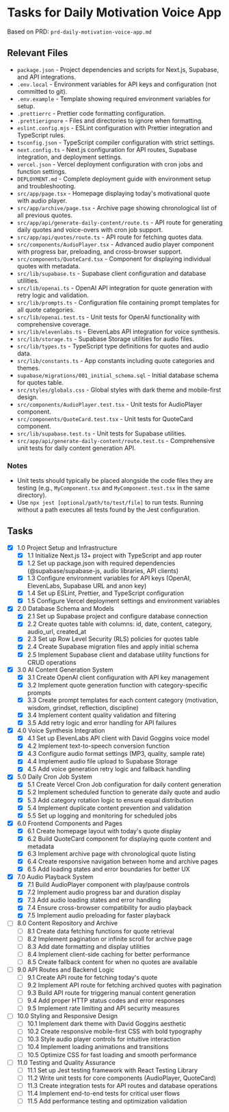 # Tasks for Daily Motivation Voice App

Based on PRD: `prd-daily-motivation-voice-app.md`

## Relevant Files

- `package.json` - Project dependencies and scripts for Next.js, Supabase, and API integrations.
- `.env.local` - Environment variables for API keys and configuration (not committed to git).
- `.env.example` - Template showing required environment variables for setup.
- `.prettierrc` - Prettier code formatting configuration.
- `.prettierignore` - Files and directories to ignore when formatting.
- `eslint.config.mjs` - ESLint configuration with Prettier integration and TypeScript rules.
- `tsconfig.json` - TypeScript compiler configuration with strict settings.
- `next.config.ts` - Next.js configuration for API routes, Supabase integration, and deployment settings.
- `vercel.json` - Vercel deployment configuration with cron jobs and function settings.
- `DEPLOYMENT.md` - Complete deployment guide with environment setup and troubleshooting.
- `src/app/page.tsx` - Homepage displaying today's motivational quote with audio player.
- `src/app/archive/page.tsx` - Archive page showing chronological list of all previous quotes.
- `src/app/api/generate-daily-content/route.ts` - API route for generating daily quotes and voice-overs with cron job support.
- `src/app/api/quotes/route.ts` - API route for fetching quotes data.
- `src/components/AudioPlayer.tsx` - Advanced audio player component with progress bar, preloading, and cross-browser support.
- `src/components/QuoteCard.tsx` - Component for displaying individual quotes with metadata.
- `src/lib/supabase.ts` - Supabase client configuration and database utilities.
- `src/lib/openai.ts` - OpenAI API integration for quote generation with retry logic and validation.
- `src/lib/prompts.ts` - Configuration file containing prompt templates for all quote categories.
- `src/lib/openai.test.ts` - Unit tests for OpenAI functionality with comprehensive coverage.
- `src/lib/elevenlabs.ts` - ElevenLabs API integration for voice synthesis.
- `src/lib/storage.ts` - Supabase Storage utilities for audio files.
- `src/lib/types.ts` - TypeScript type definitions for quotes and audio data.
- `src/lib/constants.ts` - App constants including quote categories and themes.
- `supabase/migrations/001_initial_schema.sql` - Initial database schema for quotes table.
- `src/styles/globals.css` - Global styles with dark theme and mobile-first design.
- `src/components/AudioPlayer.test.tsx` - Unit tests for AudioPlayer component.
- `src/components/QuoteCard.test.tsx` - Unit tests for QuoteCard component.
- `src/lib/supabase.test.ts` - Unit tests for Supabase utilities.
- `src/app/api/generate-daily-content/route.test.ts` - Comprehensive unit tests for daily content generation API.

### Notes

- Unit tests should typically be placed alongside the code files they are testing (e.g., `MyComponent.tsx` and `MyComponent.test.tsx` in the same directory).
- Use `npx jest [optional/path/to/test/file]` to run tests. Running without a path executes all tests found by the Jest configuration.

## Tasks

- [x] 1.0 Project Setup and Infrastructure
  - [x] 1.1 Initialize Next.js 13+ project with TypeScript and app router
  - [x] 1.2 Set up package.json with required dependencies (@supabase/supabase-js, audio libraries, API clients)
  - [x] 1.3 Configure environment variables for API keys (OpenAI, ElevenLabs, Supabase URL and anon key)
  - [x] 1.4 Set up ESLint, Prettier, and TypeScript configuration
  - [x] 1.5 Configure Vercel deployment settings and environment variables
- [x] 2.0 Database Schema and Models
  - [x] 2.1 Set up Supabase project and configure database connection
  - [x] 2.2 Create quotes table with columns: id, date, content, category, audio_url, created_at
  - [x] 2.3 Set up Row Level Security (RLS) policies for quotes table
  - [x] 2.4 Create Supabase migration files and apply initial schema
  - [x] 2.5 Implement Supabase client and database utility functions for CRUD operations
- [x] 3.0 AI Content Generation System
  - [x] 3.1 Create OpenAI client configuration with API key management
  - [x] 3.2 Implement quote generation function with category-specific prompts
  - [x] 3.3 Create prompt templates for each content category (motivation, wisdom, grindset, reflection, discipline)
  - [x] 3.4 Implement content quality validation and filtering
  - [x] 3.5 Add retry logic and error handling for API failures
- [x] 4.0 Voice Synthesis Integration
  - [x] 4.1 Set up ElevenLabs API client with David Goggins voice model
  - [x] 4.2 Implement text-to-speech conversion function
  - [x] 4.3 Configure audio format settings (MP3, quality, sample rate)
  - [x] 4.4 Implement audio file upload to Supabase Storage
  - [x] 4.5 Add voice generation retry logic and fallback handling
- [x] 5.0 Daily Cron Job System
  - [x] 5.1 Create Vercel Cron Job configuration for daily content generation
  - [x] 5.2 Implement scheduled function to generate daily quote and audio
  - [x] 5.3 Add category rotation logic to ensure equal distribution
  - [x] 5.4 Implement duplicate content prevention and validation
  - [x] 5.5 Set up logging and monitoring for scheduled jobs
- [X] 6.0 Frontend Components and Pages
  - [X] 6.1 Create homepage layout with today's quote display
  - [X] 6.2 Build QuoteCard component for displaying quote content and metadata
  - [X] 6.3 Implement archive page with chronological quote listing
  - [X] 6.4 Create responsive navigation between home and archive pages
  - [X] 6.5 Add loading states and error boundaries for better UX
- [x] 7.0 Audio Playback System
  - [x] 7.1 Build AudioPlayer component with play/pause controls
  - [x] 7.2 Implement audio progress bar and duration display
  - [x] 7.3 Add audio loading states and error handling
  - [x] 7.4 Ensure cross-browser compatibility for audio playback
  - [x] 7.5 Implement audio preloading for faster playback
- [ ] 8.0 Content Repository and Archive
  - [ ] 8.1 Create data fetching functions for quote retrieval
  - [ ] 8.2 Implement pagination or infinite scroll for archive page
  - [ ] 8.3 Add date formatting and display utilities
  - [ ] 8.4 Implement client-side caching for better performance
  - [ ] 8.5 Create fallback content for when no quotes are available
- [ ] 9.0 API Routes and Backend Logic
  - [ ] 9.1 Create API route for fetching today's quote
  - [ ] 9.2 Implement API route for fetching archived quotes with pagination
  - [ ] 9.3 Build API route for triggering manual content generation
  - [ ] 9.4 Add proper HTTP status codes and error responses
  - [ ] 9.5 Implement rate limiting and API security measures
- [ ] 10.0 Styling and Responsive Design
  - [ ] 10.1 Implement dark theme with David Goggins aesthetic
  - [ ] 10.2 Create responsive mobile-first CSS with bold typography
  - [ ] 10.3 Style audio player controls for intuitive interaction
  - [ ] 10.4 Implement loading animations and transitions
  - [ ] 10.5 Optimize CSS for fast loading and smooth performance
- [ ] 11.0 Testing and Quality Assurance
  - [ ] 11.1 Set up Jest testing framework with React Testing Library
  - [ ] 11.2 Write unit tests for core components (AudioPlayer, QuoteCard)
  - [ ] 11.3 Create integration tests for API routes and database operations
  - [ ] 11.4 Implement end-to-end tests for critical user flows
  - [ ] 11.5 Add performance testing and optimization validation